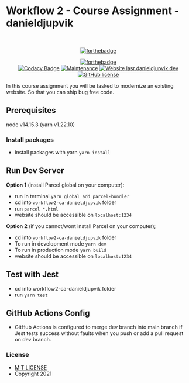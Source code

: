 # Workflow 2 - Course Assignment - danieldjupvik

<div align="center">
<br />

[![forthebadge](https://forthebadge.com/images/badges/made-with-typescript.svg)](https://lasr.danieldjupvik.dev/)
<br />

[![forthebadge](https://forthebadge.com/images/badges/built-with-love.svg)](https://forthebadge.com)
<br />
[![Codacy Badge](https://api.codacy.com/project/badge/Grade/5b677e607def4466b8084eb76be4f0d7)](https://google.no) [![Maintenance](https://img.shields.io/badge/Maintained%3F-yes-green.svg)](https://github.com/InternationalAdvice0/workflow2-ca-danieldjupvik/network/dependencies) [![Website lasr.danieldjupvik.dev](https://img.shields.io/website-up-down-green-red/http/shields.io.svg)](https://lasr.danieldjupvik.dev) [![GitHub license](https://img.shields.io/badge/license-MIT-blue.svg?style=flat-square)](https://github.com/InternationalAdvice0/workflow2-ca-danieldjupvik/blob/dev/LICENSE)

</div>

In this course assignment you will be tasked to modernize an existing website. So that you can ship bug free code.

## Prerequisites

node v14.15.3 (yarn v1.22.10)

### Install packages

- install packages with yarn `yarn install`

## Run Dev Server

**Option 1** (install Parcel global on your computer):

- run in terminal `yarn global add parcel-bundler`
- cd into `workflow2-ca-danieldjupvik` folder
- run `parcel *.html`
- website should be accessible on `localhost:1234`

**Option 2** (if you cannot/wont install Parcel on your computer);

- cd into `workflow2-ca-danieldjupvik` folder
- To run in development mode `yarn dev`
- To run in production mode `yarn build`
- website should be accessible on `localhost:1234`

## Test with Jest

- cd into workflow2-ca-danieldjupvik folder
- run `yarn test`

## GitHub Actions Config

- GitHub Actions is configured to merge dev branch into main branch if Jest tests success without faults when you push or add a pull request on dev branch.

### License

- [MIT LICENSE](https://opensource.org/licenses/MIT)
- Copyright 2021
